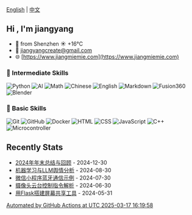 [English](README.md) | [中文](README_zh.md)

## Hi , I'm jiangyang

- 🐼 from Shenzhen  ☀️   +16°C
- 📧 [jiangyangcreate@gmail.com](mailto:jiangyangcreate@gmail.com)
- 🌐 [https://www.jiangmiemie.com](https://www.jiangmiemie.com)

### 🔨 Intermediate Skills

![Python](https://img.shields.io/badge/-Python-333333?style=flat&logo=python)
![AI](https://img.shields.io/badge/-AI-333333?style=flat-square&logo=ai)
![Math](https://img.shields.io/badge/-Math-333333?style=flat-square&logo=mathworks)
![Chinese](https://img.shields.io/badge/-Chinese-333333?style=flat-square&logo=chinese)
![English](https://img.shields.io/badge/-English-333333?style=flat-square&logo=english)
![Markdown](https://img.shields.io/badge/-Markdown-333333?style=flat&logo=markdown)
![Fusion360](https://img.shields.io/badge/-Fusion360-333333?style=flat&logo=Fusion360)
![Blender](https://img.shields.io/badge/-Blender-333333?style=flat&logo=Blender)

### 🔨 Basic Skills

![Git](https://img.shields.io/badge/-Git-333333?style=flat-square&logo=git)
![GitHub](https://img.shields.io/badge/-GitHub-333333?style=flat-square&logo=github)
![Docker](https://img.shields.io/badge/-Docker-333333?style=flat&logo=docker)
![HTML](https://img.shields.io/badge/-HTML-333333?style=flat&logo=html5)
![CSS](https://img.shields.io/badge/-CSS-333333?style=flat&logo=css3)
![JavaScript](https://img.shields.io/badge/-JavaScript-333333?style=flat&logo=javascript)
![C++](https://img.shields.io/badge/C++-00599C?style=flat&logo=c%2B%2B)
![Microcontroller](https://img.shields.io/badge/Microcontroller-00599C?style=flat&logo=Microcontroller)

## Recently Stats

* <a href='https://jiangmiemie.com/blog/2024/12/30/' target='_blank'>2024年年末总结与回顾</a> - 2024-12-30
* <a href='https://jiangmiemie.com/blog/2024/8/30/' target='_blank'>机器学习与LLM舆情分析</a> - 2024-08-30
* <a href='https://jiangmiemie.com/blog/2024/7/30/' target='_blank'>微信小程序蓝牙通信示例</a> - 2024-07-30
* <a href='https://jiangmiemie.com/blog/2024/6/30/' target='_blank'>摄像头云台控制指令解析</a> - 2024-06-30
* <a href='https://jiangmiemie.com/blog/2024/5/31/' target='_blank'>用Flask搭建屏幕共享工具</a> - 2024-05-31

[Automated by GitHub Actions at UTC 2025-03-17 16:19:58](build_readme.py)